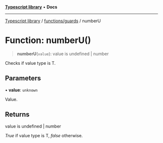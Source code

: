 [**Typescript library**](../../../index.md) • **Docs**

***

[Typescript library](../../../modules.md) / [functions/guards](../index.md) / numberU

# Function: numberU()

> **numberU**(`value`): value is undefined \| number

Checks if value type is T.

## Parameters

• **value**: `unknown`

Value.

## Returns

value is undefined \| number

_True_ if value type is T, _false_ otherwise.
